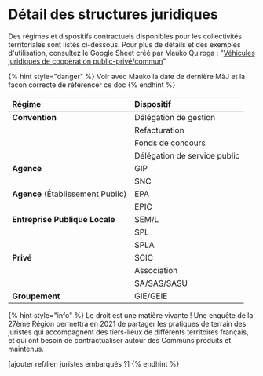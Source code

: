 # Détail des structures juridiques

Des régimes et dispositifs contractuels disponibles pour les collectivités territoriales sont listés ci-dessous. Pour plus de détails et des exemples d'utilisation, consultez le Google Sheet créé par Mauko Quiroga : "[Véhicules juridiques de coopération public-privé/commun](https://docs.google.com/spreadsheets/d/1zh1MPuzWhwICc5AuObwDkX9Cj-aO0V4bcN1c3-josRc/edit#gid=0)"

{% hint style="danger" %}
Voir avec Mauko la date de dernière MàJ et la facon correcte de référencer ce doc
{% endhint %}

| Régime | Dispositif |
| :--- | :--- |
| **Convention**          | Délégation de gestion |
|  | Refacturation  |
|  | Fonds de concours |
|  |  Délégation de service public  |
| **Agence**  | GIP   |
|  | SNC  |
| **Agence** \(Établissement Public\) | EPA  |
|  | EPIC        |
| **Entreprise Publique Locale** | SEM/L |
|  |  SPL |
|  | SPLA |
| **Privé**                | SCIC        |
|  | Association                |
|  | SA/SAS/SASU |
| **Groupement**  | GIE/GEIE              |

{% hint style="info" %}
Le droit est une matière vivante ! Une enquête de la 27ème Région permettra en 2021 de partager les pratiques de terrain des juristes qui accompagnent des tiers-lieux de différents territoires français, et qui ont besoin de contractualiser autour des Communs produits et maintenus.

\[ajouter ref/lien juristes embarqués ?\]
{% endhint %}

                                                                                    

